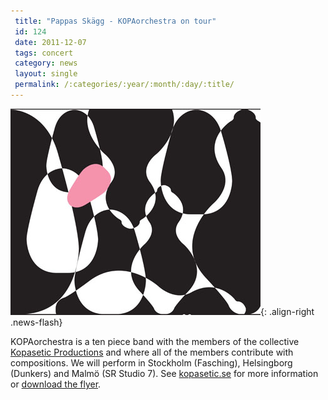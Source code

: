 ```yaml
---
 title: "Pappas Skägg - KOPAorchestra on tour"
 id: 124
 date: 2011-12-07
 tags: concert
 category: news
 layout: single
 permalink: /:categories/:year/:month/:day/:title/
---
```

![image-right](/assets/images/kopa/Pappas_skagg_small.jpg){: .align-right .news-flash}

KOPAorchestra is a ten piece band with the members of the collective <a href="http://kopasetic.se">Kopasetic Productions</a> and where all of the members contribute with compositions. We will perform in Stockholm (Fasching), Helsingborg (Dunkers) and Malmö (SR Studio 7). See <a href="http://kopasetic.se/ArticleDisplay.asp?id=1747">kopasetic.se</a> for more information or <a href="bilder/kopa/Pappas_skagg.pdf">download the flyer</a>.


